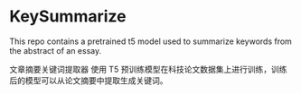 # KeySummarize

This repo contains a pretrained t5 model used to summarize keywords from the abstract of an essay.

文章摘要关键词提取器
使用 T5 预训练模型在科技论文数据集上进行训练，训练后的模型可以从论文摘要中提取生成关键词。


